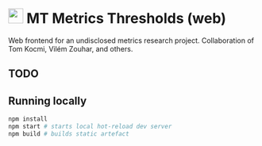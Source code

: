 # <img src="public/favicon.ico" height="30pt"> MT Metrics Thresholds (web) 

Web frontend for an undisclosed metrics research project.
Collaboration of Tom Kocmi, Vilém Zouhar, and others.

## TODO

## Running locally

```bash
npm install
npm start # starts local hot-reload dev server
npm build # builds static artefact
```